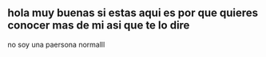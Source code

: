 ## hola muy buenas si estas aqui es por que quieres conocer mas de mi asi que te lo dire 

no soy una paersona normalll
